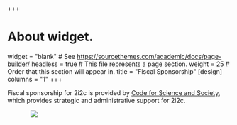 +++
# About widget.
widget = "blank"  # See https://sourcethemes.com/academic/docs/page-builder/
headless = true  # This file represents a page section.
weight = 25  # Order that this section will appear in.
title = "Fiscal Sponsorship"
[design]
  columns = "1"
+++

Fiscal sponsorship for 2i2c is provided by [Code for Science and Society](https://codeforsociety.org), which provides strategic and administrative support for 2i2c.

<div style="max-width: 400px; margin-left: auto; margin-right: auto">

[![](https://www.codeforsociety.org/assets/images/css.jpg)](https://codeforsociety.org)

</div>